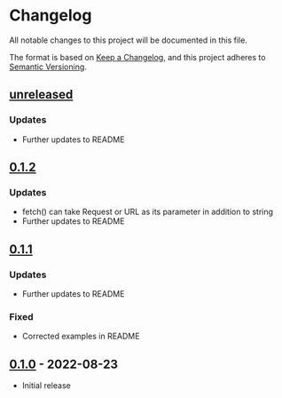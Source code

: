 # Changelog

All notable changes to this project will be documented in this file.

The format is based on [Keep a Changelog](https://keepachangelog.com/en/1.0.0/),
and this project adheres to [Semantic Versioning](https://semver.org/spec/v2.0.0.html).

## [unreleased]

### Updates
- Further updates to README

## [0.1.2]

### Updates
- fetch() can take Request or URL as its parameter in addition to string
- Further updates to README 

## [0.1.1]

### Updates
- Further updates to README 

### Fixed
- Corrected examples in README

## [0.1.0] - 2022-08-23

- Initial release

[unreleased]: https://github.com/fastly/js-compute-testing/compare/v0.1.2...HEAD
[0.1.2]: https://github.com/fastly/js-compute-testing/compare/v0.1.1...v0.1.2
[0.1.1]: https://github.com/fastly/js-compute-testing/compare/v0.1.0...v0.1.1
[0.1.0]: https://github.com/fastly/js-compute-testing/releases/tag/v0.1.0
